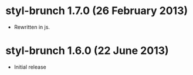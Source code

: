 # styl-brunch 1.7.0 (26 February 2013)
* Rewritten in js.

# styl-brunch 1.6.0 (22 June 2013)
* Initial release
